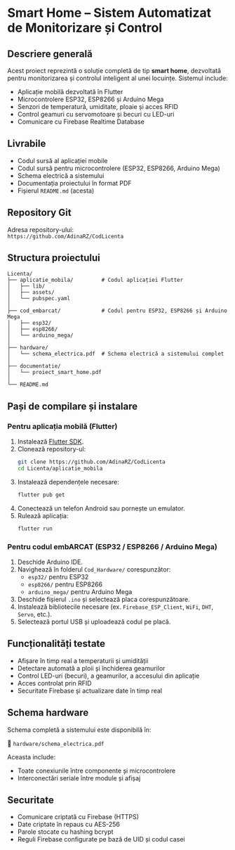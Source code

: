 
# Smart Home – Sistem Automatizat de Monitorizare și Control

## Descriere generală

Acest proiect reprezintă o soluție completă de tip **smart home**, dezvoltată pentru monitorizarea și controlul inteligent al unei locuințe. Sistemul include:

- Aplicație mobilă dezvoltată în Flutter
- Microcontrolere ESP32, ESP8266 și Arduino Mega
- Senzori de temperatură, umiditate, ploaie și acces RFID
- Control geamuri cu servomotoare și becuri cu LED-uri
- Comunicare cu Firebase Realtime Database

## Livrabile

- Codul sursă al aplicației mobile
- Codul sursă pentru microcontrolere (ESP32, ESP8266, Arduino Mega)
- Schema electrică a sistemului
- Documentația proiectului în format PDF
- Fișierul `README.md` (acesta)

## Repository Git

Adresa repository-ului:  
`https://github.com/AdinaRZ/CodLicenta`  

## Structura proiectului

```
Licenta/
├── aplicatie_mobila/         # Codul aplicației Flutter
│   ├── lib/
│   ├── assets/
│   └── pubspec.yaml
│
├── cod_embarcat/             # Codul pentru ESP32, ESP8266 și Arduino Mega
│   ├── esp32/
│   ├── esp8266/
│   └── arduino_mega/
│
├── hardware/
│   └── schema_electrica.pdf  # Schema electrică a sistemului complet
│
├── documentatie/
│   └── proiect_smart_home.pdf
│
└── README.md
```

## Pași de compilare și instalare

### Pentru aplicația mobilă (Flutter)

1. Instalează [Flutter SDK](https://docs.flutter.dev/get-started/install).
2. Clonează repository-ul:
   ```bash
   git clone https://github.com/AdinaRZ/CodLicenta
   cd Licenta/aplicatie_mobila
   ```
3. Instalează dependențele necesare:
   ```bash
   flutter pub get
   ```
4. Conectează un telefon Android sau pornește un emulator.
5. Rulează aplicația:
   ```bash
   flutter run
   ```

### Pentru codul embARCAT (ESP32 / ESP8266 / Arduino Mega)

1. Deschide Arduino IDE.
2. Navighează în folderul `Cod_Hardware/` corespunzător:
   - `esp32/` pentru ESP32
   - `esp8266/` pentru ESP8266
   - `arduino_mega/` pentru Arduino Mega
3. Deschide fișierul `.ino` și selectează placa corespunzătoare.
4. Instalează bibliotecile necesare (ex. `Firebase_ESP_Client`, `WiFi`, `DHT`, `Servo`, etc.).
5. Selectează portul USB și uploadează codul pe placă.

## Funcționalități testate

- Afișare în timp real a temperaturii și umidității
- Detectare automată a ploii și închiderea geamurilor
- Control LED-uri (becuri), a geamurilor, a accesului din aplicație
- Acces controlat prin RFID
- Securitate Firebase și actualizare date în timp real

## Schema hardware

Schema completă a sistemului este disponibilă în:

📁 `hardware/schema_electrica.pdf`

Aceasta include:
- Toate conexiunile între componente și microcontrolere
- Interconectări seriale între module și afișaj

## Securitate

- Comunicare criptată cu Firebase (HTTPS)
- Date criptate în repaus cu AES-256
- Parole stocate cu hashing bcrypt
- Reguli Firebase configurate pe bază de UID și codul casei


